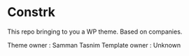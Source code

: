 # Constrk
This repo bringing to you a WP theme. Based on companies.

Theme owner : Samman Tasnim
Template owner : Unknown
